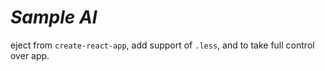 # _Sample AI_ 

eject from `create-react-app`, add support of `.less`, and to take full control over app. 